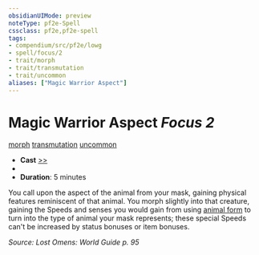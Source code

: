```yaml
---
obsidianUIMode: preview
noteType: pf2e-Spell
cssclass: pf2e,pf2e-spell
tags:
- compendium/src/pf2e/lowg
- spell/focus/2
- trait/morph
- trait/transmutation
- trait/uncommon
aliases: ["Magic Warrior Aspect"]
---
```

# Magic Warrior Aspect *Focus 2*   
[morph](rules/traits/morph.md "Morph Effect Trait")  [transmutation](rules/traits/transmutation.md "Transmutation School Trait")  [uncommon](rules/traits/uncommon.md "Uncommon Rarity Trait")  

- **Cast** [>>](rules/core-rulebook/chapter-9-playing-the-game.md#Actions "Two-Action") 
- 
- **Duration**: 5 minutes

You call upon the aspect of the animal from your mask, gaining physical features reminiscent of that animal. You morph slightly into that creature, gaining the Speeds and senses you would gain from using [animal form](compendium/spells/animal-form.md) to turn into the type of animal your mask represents; these special Speeds can't be increased by status bonuses or item bonuses.

*Source: Lost Omens: World Guide p. 95*